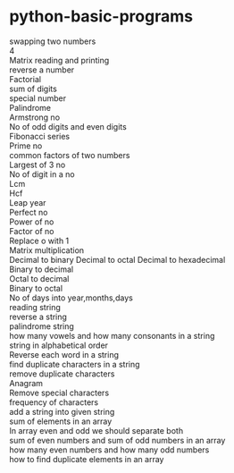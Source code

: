 # python-basic-programs
swapping two numbers</br>
4</br>
Matrix reading and printing</br>
reverse a number</br>
Factorial</br>
sum of digits</br>
special number</br>
Palindrome</br>
Armstrong no</br>
No of odd digits and even digits</br>
Fibonacci series</br>
Prime no</br>
common factors of two numbers</br>
Largest of 3 no</br>
No of digit in a no</br>
Lcm</br>
Hcf</br>
Leap year</br>
Perfect no</br>
Power of no</br>
Factor of no</br>
Replace o with 1</br>
Matrix multiplication</br>
Decimal to binary Decimal to octal Decimal to hexadecimal</br>
Binary to decimal</br>
Octal to decimal</br>
Binary to octal</br>
No of days into year,months,days</br>
reading string</br>
reverse a string</br>
palindrome string</br>
how many vowels and how many consonants in a string</br>
string in alphabetical order</br>
Reverse each word in a string</br>
find duplicate characters in a string</br>
remove duplicate characters</br>
Anagram</br>
Remove special characters</br>
frequency of characters</br>
add a string into given string</br>
sum of elements in an array</br>
In array even and odd we should separate both</br>
sum of even numbers and sum of odd numbers in an array</br>
how many even numbers and how many odd numbers</br>
how to find duplicate elements in an array</br>
